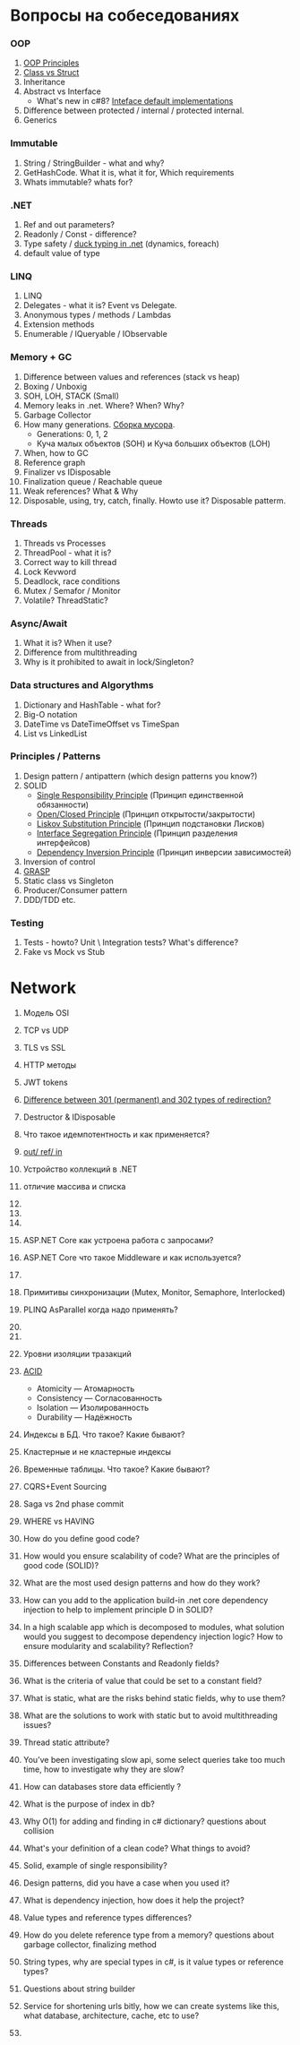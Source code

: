 # Вопросы на собеседованиях

### OOP
1. [OOP Principles](https://habr.com/ru/company/otus/blog/525336/)
2. [Class vs Struct](https://c-sharp.pro/классы-или-структуры-в-чем-отличия/)
3. Inheritance
4. Abstract vs Interface
    - What's new in c#8? [Inteface default implementations](https://devblogs.microsoft.com/dotnet/default-implementations-in-interfaces/)
5. Difference between protected / internal / protected internal.
6. Generics

### Immutable
1. String / StringBuilder - what and why?
2. GetHashCode. What it is, what it for, Which requirements
3. Whats immutable? whats for?

### .NET
1. Ref and out parameters?
2. Readonly / Const - difference?
3. Type safety / [duck typing in .net](https://stackoverflow.com/questions/21278078/what-is-interface-duck-typing) (dynamics, foreach)
4. default value of type

### LINQ
1. LINQ
2. Delegates - what it is? Event vs Delegate.
3. Anonymous types / methods / Lambdas
4. Extension methods
5. Enumerable / IQueryable / IObservable

### Memory + GC
1. Difference between values and references (stack vs heap)
2. Boxing / Unboxig
3. SOH, LOH, STACK (Small)
5. Memory leaks in .net. Where? When? Why?
6. Garbage Collector
7. How many generations. [Сборка мусора](https://learn.microsoft.com/ru-ru/dotnet/standard/garbage-collection/fundamentals).
    - Generations: 0, 1, 2
    - Куча малых объектов (SOH) и Куча больших объектов (LOH)
8. When, how to GC
9. Reference graph
10. Finalizer vs IDisposable
11. Finalization queue / Reachable queue
12. Weak references? What & Why
13. Disposable, using, try, catch, finally. Howto use it? Disposable patterm.

### Threads
1. Threads vs Processes
2. ThreadPool - what it is?
3. Correct way to kill thread
4. Lock Kevword
5. Deadlock, race conditions
6. Mutex / Semafor / Monitor
7. Volatile? ThreadStatic?

### Async/Await
1. What it is? When it use?
2. Difference from multithreading
3. Why is it prohibited to await in lock/Singleton?

### Data structures and Algorythms
1. Dictionary and HashTable - what for?
2. Big-O notation
3. DateTime vs DateTimeOffset vs TimeSpan
4. List vs LinkedList

### Principles / Patterns
1. Design pattern / antipattern (which design patterns you know?)
2. SOLID
    - [Single Responsibility Principle](https://metanit.com/sharp/patterns/5.1.php) (Принцип единственной обязанности)
    - [Open/Closed Principle](https://metanit.com/sharp/patterns/5.2.php) (Принцип открытости/закрытости)
    - [Liskov Substitution Principle](https://metanit.com/sharp/patterns/5.3.php) (Принцип подстановки Лисков)
    - [Interface Segregation Principle](https://metanit.com/sharp/patterns/5.4.php) (Принцип разделения интерфейсов)
    - [Dependency Inversion Principle](https://metanit.com/sharp/patterns/5.5.php) (Принцип инверсии зависимостей)
4. Inversion of control
5. [GRASP](https://habr.com/ru/post/92570/)
6. Static class vs Singleton
7. Producer/Consumer pattern
8. DDD/TDD etc.

### Testing
1. Tests - howto? Unit \ Integration tests? What's difference?
2. Fake vs Mock vs Stub

# Network
1. Модель OSI
2. TCP vs UDP
3. TLS vs SSL
4. HTTP методы
5. JWT tokens
6. [Difference between 301 (permanent) and 302 types of redirection?](https://www.domain.com/blog/what-is-a-redirect/)


17. Destructor & IDisposable
18. Что такое идемпотентность и как применяется?
19. [out/ ref/ in](https://www.pluralsight.com/guides/csharp-in-out-ref-parameters)
20. Устройство коллекций в .NET
21. отличие массива и списка
22. 
26. 
27. 
28. ASP.NET Core как устроена работа с запросами? 
29. ASP.NET Core что такое Middleware и как используется?

35. 

37. Примитивы синхронизации (Mutex, Monitor, Semaphore, Interlocked)
38. PLINQ AsParallel когда надо применять?
39. 
40. 
42. Уровни изоляции тразакций
43. [ACID](https://habr.com/ru/post/555920/)
    - Atomicity — Атомарность
    - Consistency — Согласованность
    - Isolation — Изолированность
    - Durability — Надёжность
44. Индексы в БД. Что такое? Какие бывают?
45. Кластерные и не кластерные индексы
46. Временные таблицы. Что такое? Какие бывают?
47. CQRS+Event Sourcing
50. Saga vs 2nd phase commit
51. WHERE vs HAVING 
52. How do you define good code?
53. How would you ensure scalability of code? What are the principles of good code (SOLID)?
54. What are the most used design patterns and how do they work?
55. How can you add to the application build-in .net core dependency injection to help to implement principle D in SOLID? 
56. In a high scalable app which is decomposed to modules, what solution would you suggest to decompose dependency injection logic? How to ensure modularity and scalability? Reflection? 
57. Differences between Constants and Readonly fields?
58. What is the criteria of value that could be set to a constant field?
59. What is static, what are the risks behind static fields, why to use them?
60. What are the solutions to work with static but to avoid multithreading issues?
61. Thread static attribute?
62. You’ve been investigating slow api, some select queries take too much time, how to investigate why they are slow?
63. How can databases store data efficiently ?
64. What is the purpose of index in db? 
65. Why O(1) for adding and finding in c# dictionary? questions about collision
66. What's your definition of a clean code? What things to avoid?
67. Solid, example of single responsibility?
68. Design patterns, did you have a case when you used it?
69. What is dependency injection, how does it help the project?
70. Value types and reference types differences?
71. How do you delete reference type from a memory? questions about garbage collector, finalizing method
72. String types, why are special types in c#, is it value types or reference types?
73. Questions about string builder
74. Service for shortening urls bitly, how we can create systems like this, what database, architecture, cache, etc to use?
75. 
